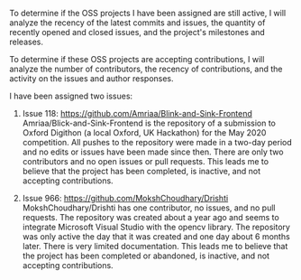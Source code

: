 To determine if the OSS projects I have been assigned are still active, I will analyze the recency of the latest commits and issues, the quantity of recently opened and closed issues, and the project's milestones and releases.

To determine if these OSS projects are accepting contributions, I will analyze the number of contributors, the recency of contributions, and the activity on the issues and author responses.

I have been assigned two issues:

1. Issue 118: https://github.com/Amriaa/Blink-and-Sink-Frontend
Amriaa/Blick-and-Sink-Frontend is the repository of a submission to Oxford Digithon (a local Oxford, UK Hackathon) for the May 2020 competition.  All pushes to the repository were made in a two-day period and no edits or issues have been made since then.  There are only two contributors and no open issues or pull requests.  This leads me to believe that the project has been completed, is inactive, and not accepting contributions.

2. Issue 966: https://github.com/MokshChoudhary/Drishti
MokshChoudhary/Drishti has one contributor, no issues, and no pull requests.  The repository was created about a year ago and seems to integrate Microsoft Visual Studio with the opencv library.  The repository was only active the day that it was created and one day about 6 months later. There is very limited documentation. This leads me to believe that the project has been completed or abandoned, is inactive, and not accepting contributions. 
